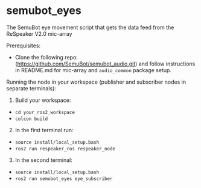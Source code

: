 # semubot_eyes
The SemuBot eye movement script that gets the data feed from the ReSpeaker V2.0 mic-array

Prerequisites:
* Clone the following repo: (https://github.com/SemuBot/semubot_audio.git) and follow instructions in README.md for mic-array and `audio_common` package setup.

Running the node in your workspace (publisher and subscriber nodes in separate terminals):

1. Build your workspace:
* ```cd your_ros2_workspace``` <br/>
* ```colcon build``` <br/>

2. In the first terminal run:
* ```source install/local_setup.bash``` <br/>
* ```ros2 run respeaker_ros respeaker_node``` <br/>

3. In the second terminal:
* ```source install/local_setup.bash``` <br/>
* ```ros2 run semubot_eyes eye_subscriber``` <br/>

